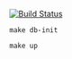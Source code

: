 [![Build Status](https://img.shields.io/circleci/project/github/RedSparr0w/node-csgo-parser.svg)](https://circleci.com/gh/ozhaan/rubis)

```
make db-init

make up
```
